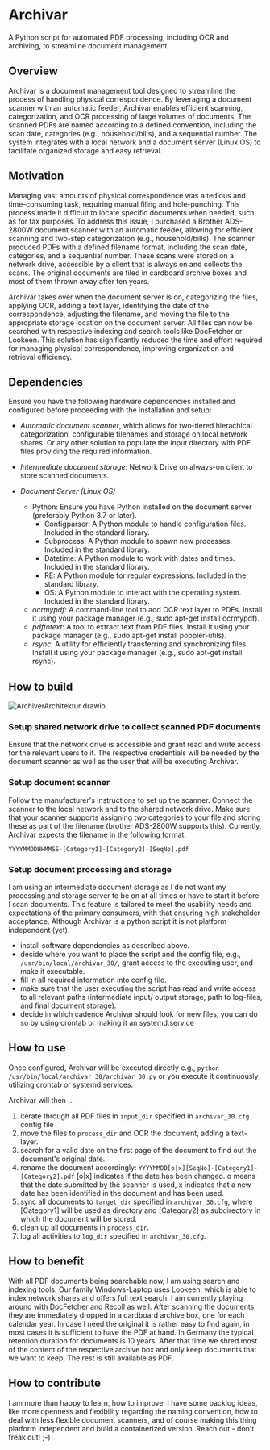 # Archivar
A Python script for automated PDF processing, including OCR and archiving, to streamline document management.

## Overview
Archivar is a document management tool designed to streamline the process of handling physical correspondence. By leveraging a document scanner with an automatic feeder, Archivar enables efficient scanning, categorization, and OCR processing of large volumes of documents. The scanned PDFs are named according to a defined convention, including the scan date, categories (e.g., household/bills), and a sequential number. The system integrates with a local network and a document server (Linux OS) to facilitate organized storage and easy retrieval.

## Motivation
Managing vast amounts of physical correspondence was a tedious and time-consuming task, requiring manual filing and hole-punching. This process made it difficult to locate specific documents when needed, such as for tax purposes.
To address this issue, I purchased a Brother ADS-2800W document scanner with an automatic feeder, allowing for efficient scanning and two-step categorization (e.g., household/bills). The scanner produced PDFs with a defined filename format, including the scan date, categories, and a sequential number. These scans were stored on a network drive, accessible by a client that is always on and collects the scans. The original documents are filed in cardboard archive boxes and most of them thrown away after ten years.

Archivar takes over when the document server is on, categorizing the files, applying OCR, adding a text layer, identifying the date of the correspondence, adjusting the filename, and moving the file to the appropriate storage location on the document server. All files can now be searched with respective indexing and search tools like DocFetcher or Lookeen. This solution has significantly reduced the time and effort required for managing physical correspondence, improving organization and retrieval efficiency.

## Dependencies
Ensure you have the following hardware dependencies installed and configured before proceeding with the installation and setup:

- *Automatic document scanner*, which allows for two-tiered hierachical categorization, configurable filenames and storage on local network shares. Or any other solution to populate the input directory with PDF files providing the required information.
  
- *Intermediate document storage*: Network Drive on always-on client to store scanned documents.
  
- *Document Server (Linux OS)*
  - Python: Ensure you have Python installed on the document server (preferably Python 3.7 or later).
    - Configparser: A Python module to handle configuration files. Included in the standard library.
    - Subprocess: A Python module to spawn new processes. Included in the standard library.
    - Datetime: A Python module to work with dates and times. Included in the standard library.
    - RE: A Python module for regular expressions. Included in the standard library.
    - OS: A Python module to interact with the operating system. Included in the standard library.  
  - *ocrmypdf*: A command-line tool to add OCR text layer to PDFs. Install it using your package manager (e.g., sudo apt-get install ocrmypdf).
  - *pdftotext*: A tool to extract text from PDF files. Install it using your package manager (e.g., sudo apt-get install poppler-utils).
  - *rsync*: A utility for efficiently transferring and synchronizing files. Install it using your package manager (e.g., sudo apt-get install rsync).
    
## How to build

![ArchiverArchitektur drawio](https://github.com/user-attachments/assets/cc479eea-7e1f-40cc-93f1-12152e71a94a)

### Setup shared network drive to collect scanned PDF documents
Ensure that the network drive is accessible and grant read and write access for the relevant users to it. The respective credentials will be needed by the document scanner as well as the user that will be executing Archivar.

### Setup document scanner
Follow the manufacturer's instructions to set up the scanner. Connect the scanner to the local network and to the shared network drive. Make sure that your scanner supports assigning two categories to your file and storing these as part of the filename (brother ADS-2800W supports this). Currently, Archivar expects the filename in the following format: 

`YYYYMMDDHHMMSS-[Category1]-[Category2]-[SeqNo].pdf`

### Setup document processing and storage
I am using an intermediate document storage as I do not want my processing and storage server to be on at all times or have to start it before I scan documents. This feature is tailored to meet the usability needs and expectations of the primary consumers, with that ensuring high stakeholder acceptance. Although Archivar is a python script it is not platform independent (yet).

- install software dependencies as described above.
- decide where you want to place the script and the config file, e.g., `/usr/bin/local/archivar_30/`, grant access to the executing user, and make it executable.
- fill in all required information into config file.
- make sure that the user executing the script has read and write access to all relevant paths (intermediate input/ output storage, path to log-files, and final document storage).
- decide in which cadence Archivar should look for new files, you can do so by using crontab or making it an systemd.service

## How to use
Once configured, Archivar will be executed directly e.g., `python /usr/bin/local/archivar_30/archivar_30.py` or you execute it continuously utilizing crontab or systemd.services.

Archivar will then ...
1. iterate through all PDF files in `input_dir` specified in `archivar_30.cfg` config file
2. move the files to `process_dir` and OCR the document, adding a text-layer.
3. search for a valid date on the first page of the document to find out the document's original date.
4. rename the document accordingly: `YYYYMMDD[o|x][SeqNo]-[Category1]-[Category2].pdf` [o|x] indicates if the date has been changed. o means that the date submitted by the scanner is used, x indicates that a new date has been identified in the document and has been used.
5. sync all documents to `target_dir` specified in `archivar_30.cfg`, where [Category1] will be used as directory and [Category2] as subdirectory in which the document will be stored.
6. clean up all documents in `process_dir`.
7. log all activities to `log_dir` specified in `archivar_30.cfg`.

## How to benefit
With all PDF documents being searchable now, I am using search and indexing tools.
Our family Windows-Laptop uses Lookeen, which is able to index network shares and offers full text search.
I am currently playing around with DocFetcher and Recoll as well.
After scanning the documents, they are immediately dropped in a cardboard archive box, one for each calendar year. In case I need the original it is rather easy to find again, in most cases it is sufficient to have the PDF at hand. In Germany the typical retention duration for documents is 10 years. After that time we shred most of the content of the respective archive box and only keep documents that we want to keep. The rest is still available as PDF.

## How to contribute
I am more than happy to learn, how to improve. I have some backlog ideas, like more openness and flexibility regarding the naming convention, how to deal with less flexible document scanners, and of course making this thing platform independent and build a containerized version. Reach out - don't freak out! ;-)


